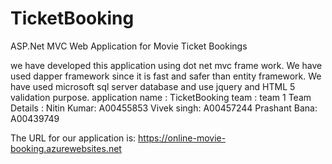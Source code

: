 # TicketBooking



ASP.Net MVC Web Application for Movie Ticket Bookings

we have developed this application using dot net mvc frame work. We have used dapper framework since it is fast and safer than entity framework.
We have used microsoft sql server database and use jquery and HTML 5 validation purpose.
application name  : TicketBooking
team : team 1
Team Details : 
Nitin Kumar:  A00455853
Vivek singh: A00457244
Prashant Bana: A00439749

The URL for our application is: https://online-movie-booking.azurewebsites.net
